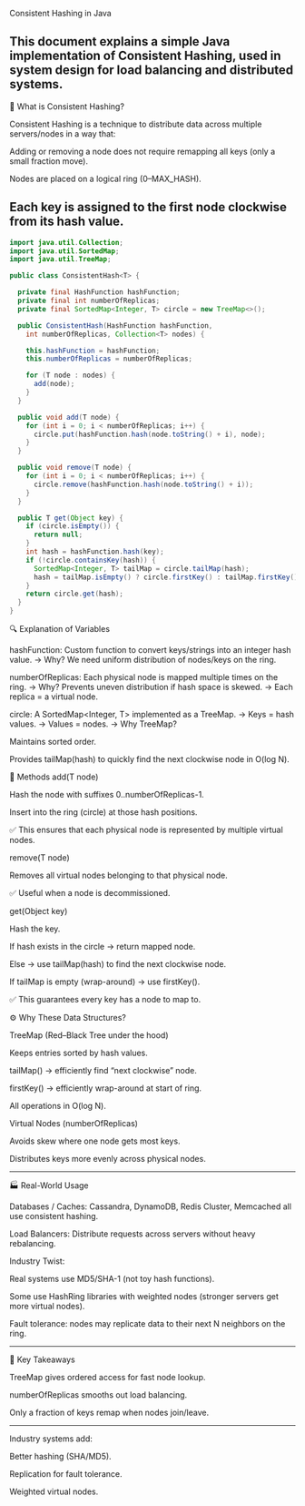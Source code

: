 Consistent Hashing in Java

This document explains a simple Java implementation of Consistent Hashing, used in system design for load balancing and distributed systems.
---
📌 What is Consistent Hashing?

Consistent Hashing is a technique to distribute data across multiple servers/nodes in a way that:

Adding or removing a node does not require remapping all keys (only a small fraction move).

Nodes are placed on a logical ring (0–MAX_HASH).

Each key is assigned to the first node clockwise from its hash value.
---
```java
import java.util.Collection;
import java.util.SortedMap;
import java.util.TreeMap;

public class ConsistentHash<T> {

  private final HashFunction hashFunction;
  private final int numberOfReplicas;
  private final SortedMap<Integer, T> circle = new TreeMap<>();

  public ConsistentHash(HashFunction hashFunction,
    int numberOfReplicas, Collection<T> nodes) {

    this.hashFunction = hashFunction;
    this.numberOfReplicas = numberOfReplicas;

    for (T node : nodes) {
      add(node);
    }
  }

  public void add(T node) {
    for (int i = 0; i < numberOfReplicas; i++) {
      circle.put(hashFunction.hash(node.toString() + i), node);
    }
  }

  public void remove(T node) {
    for (int i = 0; i < numberOfReplicas; i++) {
      circle.remove(hashFunction.hash(node.toString() + i));
    }
  }

  public T get(Object key) {
    if (circle.isEmpty()) {
      return null;
    }
    int hash = hashFunction.hash(key);
    if (!circle.containsKey(hash)) {
      SortedMap<Integer, T> tailMap = circle.tailMap(hash);
      hash = tailMap.isEmpty() ? circle.firstKey() : tailMap.firstKey();
    }
    return circle.get(hash);
  } 
}

```
🔍 Explanation of Variables

hashFunction:
Custom function to convert keys/strings into an integer hash value.
→ Why? We need uniform distribution of nodes/keys on the ring.

numberOfReplicas:
Each physical node is mapped multiple times on the ring.
→ Why? Prevents uneven distribution if hash space is skewed.
→ Each replica = a virtual node.

circle:
A SortedMap<Integer, T> implemented as a TreeMap.
→ Keys = hash values.
→ Values = nodes.
→ Why TreeMap?

Maintains sorted order.

Provides tailMap(hash) to quickly find the next clockwise node in O(log N).

🔧 Methods
add(T node)

Hash the node with suffixes 0..numberOfReplicas-1.

Insert into the ring (circle) at those hash positions.

✅ This ensures that each physical node is represented by multiple virtual nodes.

remove(T node)

Removes all virtual nodes belonging to that physical node.

✅ Useful when a node is decommissioned.

get(Object key)

Hash the key.

If hash exists in the circle → return mapped node.

Else → use tailMap(hash) to find the next clockwise node.

If tailMap is empty (wrap-around) → use firstKey().

✅ This guarantees every key has a node to map to.

⚙️ Why These Data Structures?

TreeMap (Red–Black Tree under the hood)

Keeps entries sorted by hash values.

tailMap() → efficiently find “next clockwise” node.

firstKey() → efficiently wrap-around at start of ring.

All operations in O(log N).

Virtual Nodes (numberOfReplicas)

Avoids skew where one node gets most keys.

Distributes keys more evenly across physical nodes.

---
🏭 Real-World Usage

Databases / Caches:
Cassandra, DynamoDB, Redis Cluster, Memcached all use consistent hashing.

Load Balancers:
Distribute requests across servers without heavy rebalancing.

Industry Twist:

Real systems use MD5/SHA-1 (not toy hash functions).

Some use HashRing libraries with weighted nodes (stronger servers get more virtual nodes).

Fault tolerance: nodes may replicate data to their next N neighbors on the ring.


---
🎯 Key Takeaways

TreeMap gives ordered access for fast node lookup.

numberOfReplicas smooths out load balancing.

Only a fraction of keys remap when nodes join/leave.

---
Industry systems add:

Better hashing (SHA/MD5).

Replication for fault tolerance.

Weighted virtual nodes.
